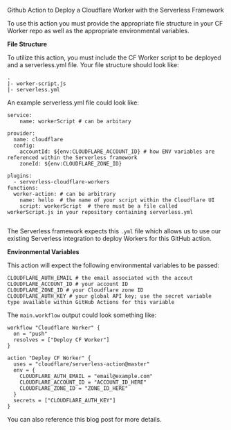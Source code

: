 Github Action to Deploy a Cloudflare Worker with the Serverless Framework

To use this action you must provide the appropriate file structure in your CF Worker repo as well as the appropriate environmental variables.

<b>File Structure</b>

To utilize this action, you must include the CF Worker script to be deployed and a serverless.yml file. Your file structure should look like:

    .
    |- worker-script.js
    |- serverless.yml
    
An example serverless.yml file could look like:
```
service:
    name: workerScript # can be arbitary

provider:
  name: cloudflare
  config:
    accountId: ${env:CLOUDFLARE_ACCOUNT_ID} # how ENV variables are referenced within the Serverless framework
    zoneId: ${env:CLOUDFLARE_ZONE_ID}

plugins:
  - serverless-cloudflare-workers
functions:
  worker-action: # can be arbitrary
    name: hello  # the name of your script within the Cloudflare UI
    script: workerScript  # there must be a file called workerScript.js in your repository containing serverless.yml
    
 ```
The Serverless framework expects this ```.yml``` file which allows us to use our existing Serverless integration to deploy Workers for this GitHub action.

<b>Environmental Variables </b>

This action will expect the following environmental variables to be passed:

```
CLOUDFLARE_AUTH_EMAIL # the email associated with the accout
CLOUDFLARE_ACCOUNT_ID # your account ID
CLOUDFLARE_ZONE_ID # your Cloudflare zone ID
CLOUDFLARE_AUTH_KEY # your global API key; use the secret variable type available within GitHub Actions for this variable
```

The ```main.workflow``` output could look something like:

```
workflow "Cloudflare Worker" {
  on = "push"
  resolves = ["Deploy CF Worker"]
}

action "Deploy CF Worker" {
  uses = "cloudflare/serverless-action@master"
  env = {
    CLOUDFLARE_AUTH_EMAIL = "email@example.com"
    CLOUDFLARE_ACCOUNT_ID = "ACCOUNT_ID_HERE"
    CLOUDFLARE_ZONE_ID = "ZONE_ID_HERE"
  }
  secrets = ["CLOUDFLARE_AUTH_KEY"]
}
```

You can also reference this blog post for more details.

